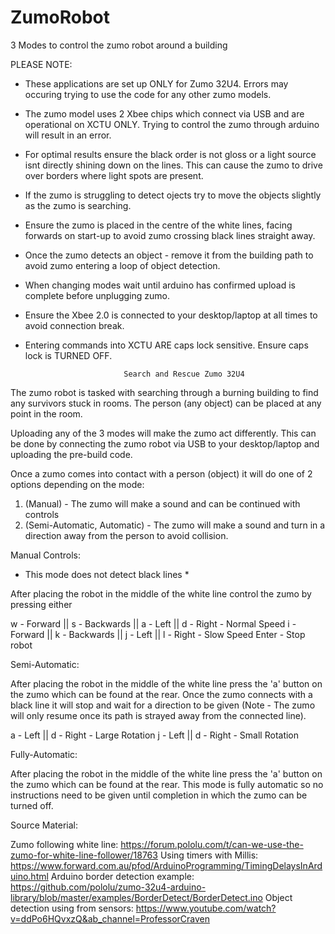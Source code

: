 # ZumoRobot
3 Modes to control the zumo robot around a building

PLEASE NOTE:

* These applications are set up ONLY for Zumo 32U4. Errors may occuring trying to use the code for
any other zumo models.
* The zumo model uses 2 Xbee chips which connect via USB and are operational on XCTU ONLY. Trying to control the zumo through arduino will result in an error.
* For optimal results ensure the black order is not gloss or a light source isnt directly shining
down on the lines. This can cause the zumo to drive over borders where light spots are present.
* If the zumo is struggling to detect ojects try to move the objects slightly as the zumo is searching.
* Ensure the zumo is placed in the centre of the white lines, facing forwards on start-up to avoid zumo crossing black lines straight away.
* Once the zumo detects an object - remove it from the building path to avoid zumo entering a loop
of object detection.
* When changing modes wait until arduino has confirmed upload is complete before unplugging zumo.
* Ensure the Xbee 2.0 is connected to your desktop/laptop at all times to avoid connection break.
* Entering commands into XCTU ARE caps lock sensitive. Ensure caps lock is TURNED OFF.

                            Search and Rescue Zumo 32U4

The zumo robot is tasked with searching through a burning building to find any survivors stuck in rooms. The person (any object) can be placed at any point in the room.

Uploading any of the 3 modes will make the zumo act differently. This can be done by connecting the zumo robot via USB to your desktop/laptop and uploading the pre-build code.

Once a zumo comes into contact with a person (object) it will do one of 2 options depending on the mode:

1. (Manual) - The zumo will make a sound and can be continued with controls
2. (Semi-Automatic, Automatic) - The zumo will make a sound and turn in a direction away from the person to avoid collision.

Manual Controls:

* This mode does not detect black lines *

After placing the robot in the middle of the white line control the zumo by pressing either

w - Forward || s - Backwards || a - Left || d - Right        - Normal Speed
i - Forward || k - Backwards || j - Left || l - Right        - Slow Speed
Enter                                                        - Stop robot

Semi-Automatic:

After placing the robot in the middle of the white line press the 'a' button on the zumo which can be found at the rear. Once the zumo connects with a black line it will stop and wait for a direction to be given (Note - The zumo will only resume once its path is strayed away from the connected line).

a - Left || d - Right                                         - Large Rotation
j - Left || d - Right                                         - Small Rotation

Fully-Automatic:

After placing the robot in the middle of the white line press the 'a' button on the zumo which can be found at the rear. This mode is fully automatic so no instructions need to be given until completion in which the zumo can be turned off.

Source Material:

Zumo following white line: https://forum.pololu.com/t/can-we-use-the-zumo-for-white-line-follower/18763
Using timers with Millis: https://www.forward.com.au/pfod/ArduinoProgramming/TimingDelaysInArduino.html
Arduino border detection example: https://github.com/pololu/zumo-32u4-arduino-library/blob/master/examples/BorderDetect/BorderDetect.ino 
Object detection using from sensors: https://www.youtube.com/watch?v=ddPo6HQvxzQ&ab_channel=ProfessorCraven

